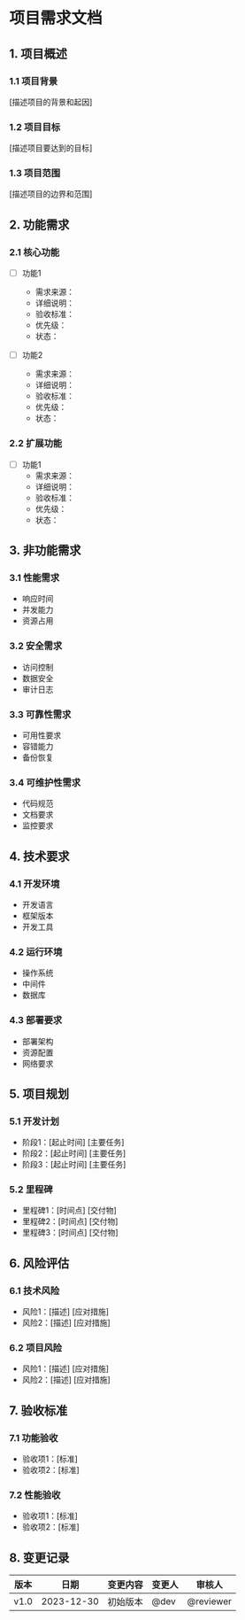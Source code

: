 # 项目需求文档

## 1. 项目概述

### 1.1 项目背景
[描述项目的背景和起因]

### 1.2 项目目标
[描述项目要达到的目标]

### 1.3 项目范围
[描述项目的边界和范围]

## 2. 功能需求

### 2.1 核心功能
- [ ] 功能1
  - 需求来源：
  - 详细说明：
  - 验收标准：
  - 优先级：
  - 状态：

- [ ] 功能2
  - 需求来源：
  - 详细说明：
  - 验收标准：
  - 优先级：
  - 状态：

### 2.2 扩展功能
- [ ] 功能1
  - 需求来源：
  - 详细说明：
  - 验收标准：
  - 优先级：
  - 状态：

## 3. 非功能需求

### 3.1 性能需求
- 响应时间
- 并发能力
- 资源占用

### 3.2 安全需求
- 访问控制
- 数据安全
- 审计日志

### 3.3 可靠性需求
- 可用性要求
- 容错能力
- 备份恢复

### 3.4 可维护性需求
- 代码规范
- 文档要求
- 监控要求

## 4. 技术要求

### 4.1 开发环境
- 开发语言
- 框架版本
- 开发工具

### 4.2 运行环境
- 操作系统
- 中间件
- 数据库

### 4.3 部署要求
- 部署架构
- 资源配置
- 网络要求

## 5. 项目规划

### 5.1 开发计划
- 阶段1：[起止时间] [主要任务]
- 阶段2：[起止时间] [主要任务]
- 阶段3：[起止时间] [主要任务]

### 5.2 里程碑
- 里程碑1：[时间点] [交付物]
- 里程碑2：[时间点] [交付物]
- 里程碑3：[时间点] [交付物]

## 6. 风险评估

### 6.1 技术风险
- 风险1：[描述] [应对措施]
- 风险2：[描述] [应对措施]

### 6.2 项目风险
- 风险1：[描述] [应对措施]
- 风险2：[描述] [应对措施]

## 7. 验收标准

### 7.1 功能验收
- 验收项1：[标准]
- 验收项2：[标准]

### 7.2 性能验收
- 验收项1：[标准]
- 验收项2：[标准]

## 8. 变更记录

| 版本 | 日期 | 变更内容 | 变更人 | 审核人 |
|------|------|----------|--------|--------|
| v1.0 | 2023-12-30 | 初始版本 | @dev | @reviewer | 